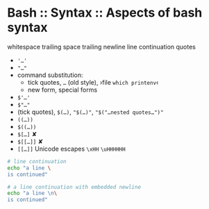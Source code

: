 # Bash :: Syntax :: Aspects of bash syntax

whitespace
trailing space
trailing newline
line continuation
quotes
- `'…'`
- `"…"`
- command substitution:
  - tick quotes, `…` (old style), ›file `which printenv`‹
  - new form, 
special forms
- `$'…'`
- `$"…"`
- (tick quotes), `$(…)`, `"$(…)"`, `"$("…nested quotes…")"`
- `((…))`
- `$((…))`
- `$[…]`   ✘
- `$[[…]]` ✘
- `[[…]]`
Unicode escapes
`\xHH`
`\uHHHHHH`



```bash
# line continuation
echo "a line \
is continued"

# a line continuation with embedded newline
echo "a line \n\
is continued"

```
